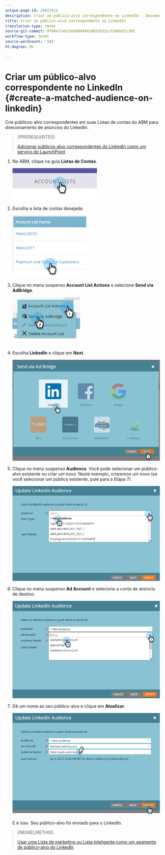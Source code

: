 ```yaml
---
unique-page-id: 26837421
description: Criar um público-alvo correspondente no LinkedIn - Documentos do Marketo - Documentação do produto
title: Criar um público-alvo correspondente no LinkedIn
translation-type: tm+mt
source-git-commit: 9f88e7cebc5e9d0d4491d65d332ccfdd9a31c395
workflow-type: tm+mt
source-wordcount: '142'
ht-degree: 0%

---
```



# Criar um público-alvo correspondente no LinkedIn {#create-a-matched-audience-on-linkedin}

Crie públicos-alvo correspondentes em suas Listas de contas do ABM para direcionamento de anúncios do LinkedIn.

>[!PREREQUISITES]
>
>[Adicionar públicos-alvo correspondentes do LinkedIn como um serviço do LaunchPoint](/help/marketo/product-docs/demand-generation/ad-network-integrations/add-linkedin-matched-audiences-as-a-launchpoint-service.md)

1. No ABM, clique na guia **Listas de Contas**.

   ![](assets/one-1.png)

1. Escolha a lista de contas desejada.

   ![](assets/two.png)

1. Clique no menu suspenso **Account List Actions** e selecione **Send via AdBridge**.

   ![](assets/three-1.png)

1. Escolha **LinkedIn** e clique em **Next**.

   ![](assets/four-1.png)

1. Clique no menu suspenso **Audience**. Você pode selecionar um público-alvo existente ou criar um novo. Neste exemplo, criaremos um novo (se você selecionar um público existente, pule para a Etapa 7).

   ![](assets/five-1.png)

1. Clique no menu suspenso **Ad Account** e selecione a conta de anúncio de destino.

   ![](assets/six-1.png)

1. Dê um nome ao seu público-alvo e clique em **Atualizar**.

   ![](assets/seven.png)

   E é isso. Seu público-alvo foi enviado para o LinkedIn.

>[!MORELIKETHIS]
>
>[Usar uma Lista de marketing ou Lista inteligente como um segmento de público-alvo do LinkedIn](/help/marketo/product-docs/demand-generation/social/social-functions/use-a-marketo-list-or-smart-list-as-a-linkedin-audience-segment.md)
